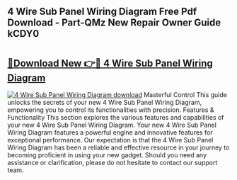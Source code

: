 ## 4 Wire Sub Panel Wiring Diagram Free Pdf Download - Part-QMz New Repair Owner Guide kCDY0

# <h2><a href="http://dfjqjo.blite.top/?on=4+Wire+Sub+Panel+Wiring+Diagram">🔗Download New 👉🔴 4 Wire Sub Panel Wiring Diagram</a></h2>

[![4 Wire Sub Panel Wiring Diagram download](https://i.imgur.com/lujVjoI.png)](http://dfjqjo.blite.top/?on=4+Wire+Sub+Panel+Wiring+Diagram)
Masterful Control This guide unlocks the secrets of your new 4 Wire Sub Panel Wiring Diagram, empowering you to control its functionalities with precision. Features & Functionality This section explores the various features and capabilities of your new 4 Wire Sub Panel Wiring Diagram. Your new 4 Wire Sub Panel Wiring Diagram features a powerful engine and innovative features for exceptional performance. Our expectation is that the 4 Wire Sub Panel Wiring Diagram has been a reliable and effective resource in your journey to becoming proficient in using your new gadget. Should you need any assistance or clarification, please do not hesitate to contact our support team.
